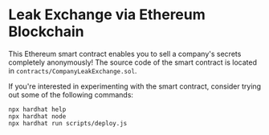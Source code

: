 # Leak Exchange via Ethereum Blockchain

This Ethereum smart contract enables you to sell a company's secrets completely anonymously!
The source code of the smart contract is located in `contracts/CompanyLeakExchange.sol`. 

If you're interested in experimenting with the smart contract, consider trying out some of the following commands:

```shell
npx hardhat help
npx hardhat node
npx hardhat run scripts/deploy.js
```

